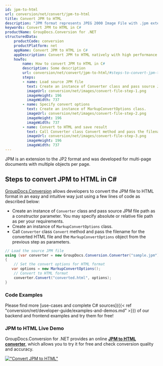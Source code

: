 ```yaml
---
id: jpm-to-html
url: conversion/net/convert/jpm-to-html
title: Convert JPM to HTML
description: "JPM format represents JPEG 2000 Image File with .jpm extension. Learn how to convert JPM to HTML file programmatically in C# language using GroupDocs.Conversion for .NET library."
keywords: Convert JPM to HTML in C#
productName: GroupDocs.Conversion for .NET
structuredData:
    productCode: conversion
    productPlatform: net
    appName: Convert JPM to HTML in C#
    appDescription: Convert JPM to HTML natively with high performance using C# language and server side GroupDocs.Conversion for .NET APIs, without the use of any software like Microsoft or Open Office.
    howTo:
        name: How to convert JPM to HTML in C# 
        description: Some description
        url: conversion/net/convert/jpm-to-html/#steps-to-convert-jpm-to-html-in-c
        steps:
        - name: Load source JPM file 
          text: Create an instance of Converter class and pass source JPM file path as a constructor parameter. You may specify absolute or relative file path as per your requirements. 
          imageUrl: conversion/net/images/convert-file-step-1.png
          imageHeight: 196
          imageWidth: 737
        - name: Specify convert options 
          text: Create an instance of MarkupConvertOptions class.
          imageUrl: conversion/net/images/convert-file-step-2.png
          imageHeight: 196
          imageWidth: 737
        - name: Convert to HTML and save result 
          text: Call Converter class Convert method and pass the filename for the converted HTML file and the MarkupConvertOptions object from the previous step as parameters.
          imageUrl: conversion/net/images/convert-file-step-3.png
          imageHeight: 196
          imageWidth: 737
---
```


JPM is an extension to the JP2 format and was developed for multi-page documents with multiple objects per page.

## Steps to convert JPM to HTML in C#

[GroupDocs.Conversion](https://products.groupdocs.com/conversion/net) allows developers to convert the JPM file to HTML format in an easy and intuitive way just using a few lines of code as described below:

* Create an instance of `Converter` class and pass source JPM file path as a constructor parameter. You may specify absolute or relative file path as per your requirements. 
* Create an instance of `MarkupConvertOptions` class.
* Call `Converter` class `Convert` method and pass the filename for the converted HTML file and the `MarkupConvertOptions` object from the previous step as parameters.

```csharp
// Load the source JPM file
using (var converter = new GroupDocs.Conversion.Converter("sample.jpm"))
{
    // Set the convert options for HTML format
   var options = new MarkupConvertOptions();
    // Convert to HTML format
    converter.Convert("converted.html", options);
}
```

### Code Examples

Please find more [use-cases and complete C# sources]({{< ref "conversion/net/developer-guide/examples-and-demos.md" >}}) of our backend and frontend examples and try them for free!

### JPM to HTML Live Demo

GroupDocs.Conversion for .NET provides an online [**JPM to HTML converter**](https://products.groupdocs.app/conversion/jpm-to-html), which allows you to try it for free and check conversion quality and accuracy.

[!["Convert JPM to HTML"](conversion/net/images/convert-to-html/convert-jpm-to-html.png)](https://products.groupdocs.app/conversion/jpm-to-html)